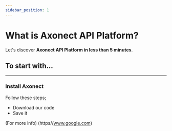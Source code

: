 ```yaml
---
sidebar_position: 1
---
```

# What is Axonect API Platform?
Let's discover **Axonect API Platform in less than 5 minutes**.
## To start with...
---

### Install Axonect
Follow these steps;
* Download our code
* Save it

(For more info) (https//www.google.com)
